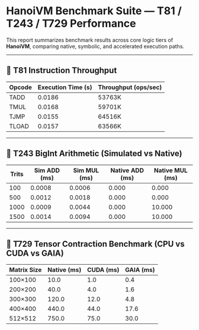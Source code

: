 # HanoiVM Benchmark Suite — T81 / T243 / T729 Performance

This report summarizes benchmark results across core logic tiers of **HanoiVM**, comparing native, symbolic, and accelerated execution paths.

---

## 🧮 T81 Instruction Throughput

| Opcode  | Execution Time (s) | Throughput (ops/sec) |
|---------|--------------------|-----------------------|
| TADD    | 0.0186             | 53763K                |
| TMUL    | 0.0168             | 59701K                |
| TJMP    | 0.0155             | 64516K                |
| TLOAD   | 0.0157             | 63566K                |

---

## 🧠 T243 BigInt Arithmetic (Simulated vs Native)

| Trits | Sim ADD (ms) | Sim MUL (ms) | Native ADD (ms) | Native MUL (ms) |
|-------|--------------|--------------|------------------|------------------|
| 100   | 0.0008       | 0.0006       | 0.000            | 0.000            |
| 500   | 0.0012       | 0.0018       | 0.000            | 0.000            |
| 1000  | 0.0009       | 0.0044       | 0.000            | 10.000           |
| 1500  | 0.0014       | 0.0094       | 0.000            | 10.000           |

---

## 🔁 T729 Tensor Contraction Benchmark (CPU vs CUDA vs GAIA)

| Matrix Size | Native (ms) | CUDA (ms) | GAIA (ms) |
|-------------|--------------|-----------|-----------|
| 100×100 |        10.0 |       1.0 |       0.4 |
| 200×200 |        40.0 |       4.0 |       1.6 |
| 300×300 |       120.0 |      12.0 |       4.8 |
| 400×400 |       440.0 |      44.0 |      17.6 |
| 512×512 |       750.0 |      75.0 |      30.0 |
